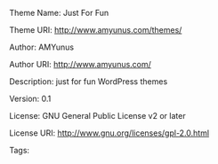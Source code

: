 Theme Name: Just For Fun

Theme URI: http://www.amyunus.com/themes/

Author: AMYunus

Author URI: http://www.amyunus.com/

Description: just for fun WordPress themes

Version: 0.1

License: GNU General Public License v2 or later

License URI: http://www.gnu.org/licenses/gpl-2.0.html

Tags: